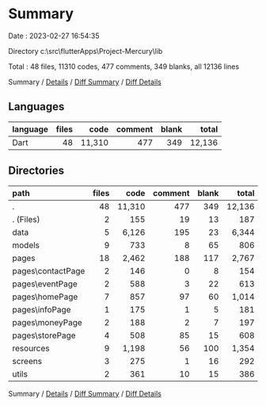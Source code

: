 # Summary

Date : 2023-02-27 16:54:35

Directory c:\\src\\flutterApps\\Project-Mercury\\lib

Total : 48 files,  11310 codes, 477 comments, 349 blanks, all 12136 lines

Summary / [Details](details.md) / [Diff Summary](diff.md) / [Diff Details](diff-details.md)

## Languages
| language | files | code | comment | blank | total |
| :--- | ---: | ---: | ---: | ---: | ---: |
| Dart | 48 | 11,310 | 477 | 349 | 12,136 |

## Directories
| path | files | code | comment | blank | total |
| :--- | ---: | ---: | ---: | ---: | ---: |
| . | 48 | 11,310 | 477 | 349 | 12,136 |
| . (Files) | 2 | 155 | 19 | 13 | 187 |
| data | 5 | 6,126 | 195 | 23 | 6,344 |
| models | 9 | 733 | 8 | 65 | 806 |
| pages | 18 | 2,462 | 188 | 117 | 2,767 |
| pages\\contactPage | 2 | 146 | 0 | 8 | 154 |
| pages\\eventPage | 2 | 588 | 3 | 22 | 613 |
| pages\\homePage | 7 | 857 | 97 | 60 | 1,014 |
| pages\\infoPage | 1 | 175 | 1 | 5 | 181 |
| pages\\moneyPage | 2 | 188 | 2 | 7 | 197 |
| pages\\storePage | 4 | 508 | 85 | 15 | 608 |
| resources | 9 | 1,198 | 56 | 100 | 1,354 |
| screens | 3 | 275 | 1 | 16 | 292 |
| utils | 2 | 361 | 10 | 15 | 386 |

Summary / [Details](details.md) / [Diff Summary](diff.md) / [Diff Details](diff-details.md)